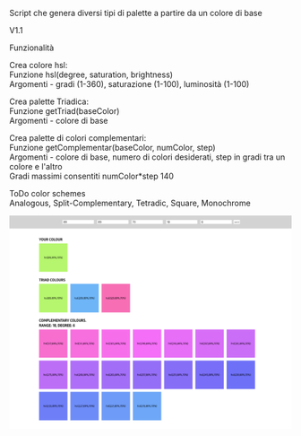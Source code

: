 Script che genera diversi tipi di palette a partire da un colore di base

V1.1

Funzionalità

Crea colore hsl:<br/>
Funzione hsl(degree, saturation, brightness)<br/>
Argomenti - gradi (1-360), saturazione (1-100), luminosità (1-100)<br/>

Crea palette Triadica:<br/>
Funzione getTriad(baseColor)<br/>
Argomenti - colore di base<br/>

Crea palette di colori complementari:<br/>
Funzione getComplementar(baseColor, numColor, step)<br/>
Argomenti - colore di base, numero di colori desiderati, step in gradi tra un colore e l'altro<br/>
Gradi massimi consentiti numColor*step 140<br/>


ToDo color schemes<br/>
Analogous, Split-Complementary, Tetradic, Square, Monochrome<br/>

![Color Palette](screen/screen11.png)
